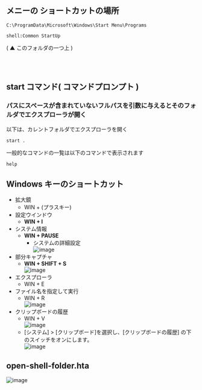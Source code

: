 ## メニーの ショートカットの場所
```
C:\ProgramData\Microsoft\Windows\Start Menu\Programs
```

```
shell:Common StartUp
```
( ▲ このフォルダの一つ上 )

<br><br>

## start コマンド( コマンドプロンプト )

### パスにスペースが含まれていないフルパスを引数に与えるとそのフォルダでエクスプローラが開く

以下は、カレントフォルダでエクスプローラを開く
```
start .
```

一般的なコマンドの一覧は以下のコマンドで表示されます
```
help
```

## Windows キーのショートカット
- 拡大鏡
  - WIN + (プラスキー) 
- 設定ウインドウ
  - **WIN + I**
- システム情報
  - **WIN + PAUSE**
    - システムの詳細設定\
    ![image](https://user-images.githubusercontent.com/1501327/163501422-48554e1a-2afe-479f-9a0d-4100ba869366.png)
- 部分キャプチャ
  - **WIN + SHIFT + S**\
  ![image](https://user-images.githubusercontent.com/1501327/163702949-88db9a82-60aa-4b55-bfbf-8e09731efb5b.png)
- エクスプローラ
  - WIN + E
- ファイル名を指定して実行
  - WIN + R\
  ![image](https://user-images.githubusercontent.com/1501327/163501786-a3350c07-6e3b-4815-aba2-75e9986619a5.png)
- クリップボードの履歴
  - WIN + V\
  ![image](https://user-images.githubusercontent.com/1501327/163703037-9c0f89ac-41f8-462f-bdff-930ebda433af.png)
  - [システム] > [クリップボード]を選択し、[クリップボードの履歴] の下のスイッチをオンにします。\
  ![image](https://user-images.githubusercontent.com/1501327/163703019-0a726347-ae50-4bb3-9dbe-dc7e34dc2551.png)



## open-shell-folder.hta

![image](https://user-images.githubusercontent.com/1501327/163704163-8edf123b-353c-41d7-9582-e11179583329.png)

